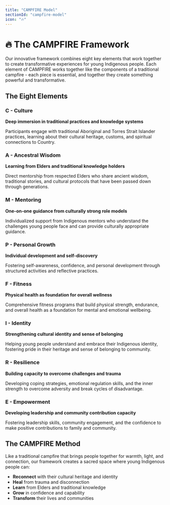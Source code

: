 ```yaml
---
title: "CAMPFIRE Model"
sectionId: "campfire-model"
icon: "🔥"
---
```


# 🔥 The CAMPFIRE Framework

Our innovative framework combines eight key elements that work together to create transformative experiences for young Indigenous people. Each element of CAMPFIRE works together like the components of a traditional campfire - each piece is essential, and together they create something powerful and transformative.

## The Eight Elements

### **C** - Culture
**Deep immersion in traditional practices and knowledge systems**

Participants engage with traditional Aboriginal and Torres Strait Islander practices, learning about their cultural heritage, customs, and spiritual connections to Country.

### **A** - Ancestral Wisdom  
**Learning from Elders and traditional knowledge holders**

Direct mentorship from respected Elders who share ancient wisdom, traditional stories, and cultural protocols that have been passed down through generations.

### **M** - Mentoring
**One-on-one guidance from culturally strong role models**

Individualized support from Indigenous mentors who understand the challenges young people face and can provide culturally appropriate guidance.

### **P** - Personal Growth
**Individual development and self-discovery**

Fostering self-awareness, confidence, and personal development through structured activities and reflective practices.

### **F** - Fitness
**Physical health as foundation for overall wellness**

Comprehensive fitness programs that build physical strength, endurance, and overall health as a foundation for mental and emotional wellbeing.

### **I** - Identity
**Strengthening cultural identity and sense of belonging**

Helping young people understand and embrace their Indigenous identity, fostering pride in their heritage and sense of belonging to community.

### **R** - Resilience
**Building capacity to overcome challenges and trauma**

Developing coping strategies, emotional regulation skills, and the inner strength to overcome adversity and break cycles of disadvantage.

### **E** - Empowerment
**Developing leadership and community contribution capacity**

Fostering leadership skills, community engagement, and the confidence to make positive contributions to family and community.

## The CAMPFIRE Method

Like a traditional campfire that brings people together for warmth, light, and connection, our framework creates a sacred space where young Indigenous people can:

- **Reconnect** with their cultural heritage and identity
- **Heal** from trauma and disconnection  
- **Learn** from Elders and traditional knowledge
- **Grow** in confidence and capability
- **Transform** their lives and communities